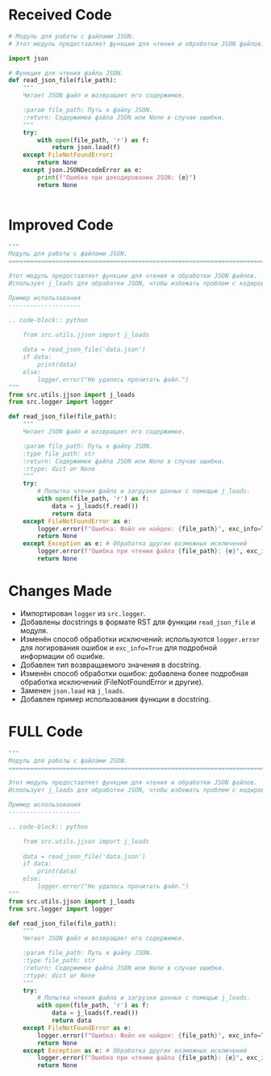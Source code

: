 # Received Code

```python
# Модуль для работы с файлами JSON.
# Этот модуль предоставляет функции для чтения и обработки JSON файлов.

import json

# Функция для чтения файла JSON.
def read_json_file(file_path):
    """
    Читает JSON файл и возвращает его содержимое.

    :param file_path: Путь к файлу JSON.
    :return: Содержимое файла JSON или None в случае ошибки.
    """
    try:
        with open(file_path, 'r') as f:
            return json.load(f)
    except FileNotFoundError:
        return None
    except json.JSONDecodeError as e:
        print(f"Ошибка при декодировании JSON: {e}")
        return None
    
```

# Improved Code

```python
"""
Модуль для работы с файлами JSON.
=========================================================================================

Этот модуль предоставляет функции для чтения и обработки JSON файлов.
Использует j_loads для обработки JSON, чтобы избежать проблем с кодировкой.

Пример использования
--------------------

.. code-block:: python

    from src.utils.jjson import j_loads
    
    data = read_json_file('data.json')
    if data:
        print(data)
    else:
        logger.error("Не удалось прочитать файл.")
"""
from src.utils.jjson import j_loads
from src.logger import logger

def read_json_file(file_path):
    """
    Читает JSON файл и возвращает его содержимое.

    :param file_path: Путь к файлу JSON.
    :type file_path: str
    :return: Содержимое файла JSON или None в случае ошибки.
    :rtype: dict or None
    """
    try:
        # Попытка чтения файла и загрузки данных с помощью j_loads.
        with open(file_path, 'r') as f:
            data = j_loads(f.read())
            return data
    except FileNotFoundError as e:
        logger.error(f"Ошибка: Файл не найден: {file_path}", exc_info=True) # Логирование ошибки
        return None
    except Exception as e: # Обработка других возможных исключений
        logger.error(f"Ошибка при чтении файла {file_path}: {e}", exc_info=True) # Логирование ошибки
        return None

```

# Changes Made

- Импортирован `logger` из `src.logger`.
- Добавлены docstrings в формате RST для функции `read_json_file` и модуля.
- Изменён способ обработки исключений: используются `logger.error` для логирования ошибок и `exc_info=True` для подробной информации об ошибке.
- Добавлен тип возвращаемого значения в docstring.
- Изменён способ обработки ошибок: добавлена более подробная обработка исключений (FileNotFoundError и другие).
- Заменен `json.load` на `j_loads`.
- Добавлен пример использования функции в docstring.


# FULL Code

```python
"""
Модуль для работы с файлами JSON.
=========================================================================================

Этот модуль предоставляет функции для чтения и обработки JSON файлов.
Использует j_loads для обработки JSON, чтобы избежать проблем с кодировкой.

Пример использования
--------------------

.. code-block:: python

    from src.utils.jjson import j_loads
    
    data = read_json_file('data.json')
    if data:
        print(data)
    else:
        logger.error("Не удалось прочитать файл.")
"""
from src.utils.jjson import j_loads
from src.logger import logger

def read_json_file(file_path):
    """
    Читает JSON файл и возвращает его содержимое.

    :param file_path: Путь к файлу JSON.
    :type file_path: str
    :return: Содержимое файла JSON или None в случае ошибки.
    :rtype: dict or None
    """
    try:
        # Попытка чтения файла и загрузки данных с помощью j_loads.
        with open(file_path, 'r') as f:
            data = j_loads(f.read())
            return data
    except FileNotFoundError as e:
        logger.error(f"Ошибка: Файл не найден: {file_path}", exc_info=True) # Логирование ошибки
        return None
    except Exception as e: # Обработка других возможных исключений
        logger.error(f"Ошибка при чтении файла {file_path}: {e}", exc_info=True) # Логирование ошибки
        return None
